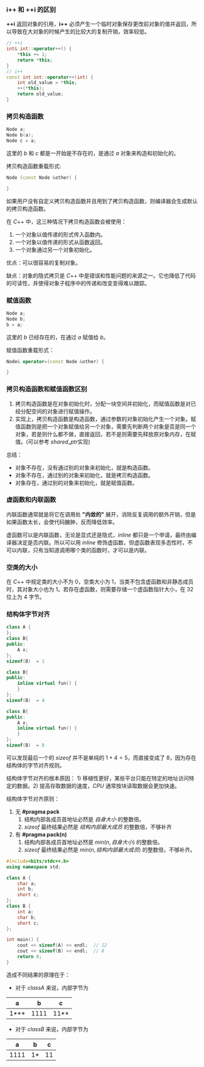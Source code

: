 ### i++ 和 ++i 的区别
**++i** 返回对象的引用，**i++** 必须产生一个临时对象保存更改前对象的值并返回，所以导致在大对象的时候产生的比较大的复制开销，效率较低。
```cpp
// ++i
int& int::operator++() {
	*this += 1;
	return *this;
}
// i++
const int int::operator++(int) {
	int old_value = *this;
	++(*this);
	return old_value;
}
```

### 拷贝构造函数
```cpp
Node a;
Node b(a);
Node c = a;
```
这里的 $b$ 和 $c$ 都是一开始是不存在的，是通过 $a$ 对象来构造和初始化的。

拷贝构造函数重载形式:
```cpp
Node (const Node &other) {	

}
```

如果用户没有自定义拷贝构造函数并且用到了拷贝构造函数，则编译器会生成默认的拷贝构造函数。

在 $C$++ 中，这三种情况下拷贝构造函数会被使用：
1. 一个对象以值传递的形式传入函数内。
2. 一个对象以值传递的形式从函数返回。
3. 一个对象通过另一个对象初始化。

优点：可以很容易的复制对象。

缺点：对象的隐式拷贝是 $C$++ 中是错误和性能问题的来源之一。它也降低了代码的可读性，并使得对象子程序中的传递和改变变得难以跟踪。


### 赋值函数
```cpp
Node a;
Node b;
b = a;
```
这里的 $b$ 已经存在的，在通过 $a$ 赋值给 $b$。

赋值函数重载形式：
```cpp
Node& operator=(const Node &other) {

}
```

### 拷贝构造函数和赋值函数区别
1. 拷贝构造函数是在对象初始化时，分配一块空间并初始化，而赋值函数是对已经分配空间的对象进行赋值操作。
2. 实现上，拷贝构造函数是构造函数，通过参数的对象初始化产生一个对象。赋值函数则是把一个对象赋值给另一个对象，需要先判断两个对象是否是同一个对象，若是则什么都不做，直接返回，若不是则需要先释放原对象内存，在赋值。(可以参考 $shared\_ptr$实现)

总结：
- 对象不存在，没有通过别的对象来初始化，就是构造函数。
- 对象不存在，通过别的对象来初始化，就是拷贝构造函数。
- 对象存在，通过别的对象来初始化，就是赋值函数。

### 虚函数和内联函数
内联函数通常就是将它在调用处 **"内敛的"** 展开，消除反复调用的额外开销，但是如果函数太长，会使代码臃肿，反而降低效率。

虚函数可以是内联函数，无论是显式还是隐式，$inline$ 都只是一个申请，最终由编译器决定是否内联。所以可以用 $inline$ 修饰虚函数，但虚函数表现多态性时，不可以内联，只有当知道调用哪个类的函数时，才可以是内联。

### 空类的大小
在 $C$++ 中规定类的大小不为 $0$，空类大小为 $1$，当类不包含虚函数和非静态成员时，其对象大小也为 $1$。若存在虚函数，则需要存储一个虚函数指针大小，在 $32$ 位上为 $4$ 字节。

### 结构体字节对齐
```cpp
class A {
};
class B{
public:
	A x;
};
sizeof(B)  = 1

class B{
public:
	inline virtual fun() {
	}
};
sizeof(B)  = 4

class B{
public:
	A x;
	inline virtual fun() {
	}
};
sizeof(B)  = 8
```
可以发现最后一个的 $sizeof$ 并不是单纯的 $1+4=5$，而直接变成了 $8$，因为存在结构体的字节对齐规则。

结构体字节对齐的根本原因： $1)$ 移植性更好，某些平台只能在特定的地址访问特定的数据。$2)$ 提高存取数据的速度，$CPU$ 通常按块读取数据会更加快速。

结构体字节对齐原则：
1. 无 **#pragma pack**
   1. 结构内部各成员首地址必然是 $自身大小$ 的整数倍。
   2. $sizeof$ 最终结果必然是 $结构内部最大成员$ 的整数倍，不够补齐
2. 有 **#pragma pack(n)**
   1. 结构内部各成员首地址必然是 $min(n, 自身大小)$ 的整数倍。
   2. $sizeof$ 最终结果必然是 $min(n, 结构内部最大成员)$ 的整数倍，不够补齐。

```cpp
#include<bits/stdc++.h>
using namespace std;

class A {
	char a;
	int b;
	short c;
};
class B {
    int a;
    char b;
    short c;
};

int main() {
    cout << sizeof(A) << endl;	// 12
    cout << sizeof(B) << endl;	// 8
    return 0;
}
```
造成不同结果的原理在于：
- 对于 $class A$ 来说，内部字节为

| a    | b    | c    |
| ---- | ---- | ---- |
| 1*** | 1111 | 11** |
- 对于 $class B$ 来说，内部字节为

| a    | b   | c   |
| ---- | --- | --- |
| 1111 | 1*  | 11  |
